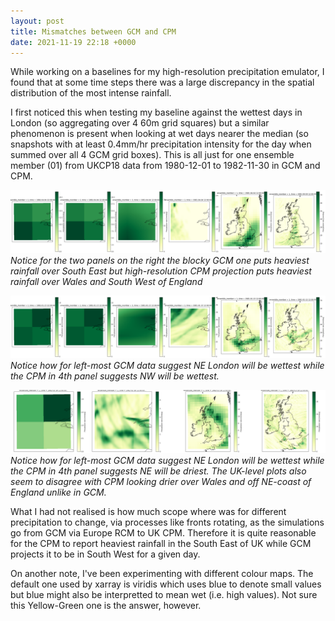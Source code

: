 ```yaml
---
layout: post
title: Mismatches between GCM and CPM
date: 2021-11-19 22:18 +0000
---
```


While working on a baselines for my high-resolution precipitation emulator, I found that at some time steps there was a large discrepancy in the spatial distribution of the most intense rainfall.

I first noticed this when testing my baseline against the wettest days in London (so aggregating over 4 60m grid squares) but a similar phenomenon is present when looking at wet days nearer the median (so snapshots with at least 0.4mm/hr precipitation intensity for the day when summed over all 4 GCM grid boxes). This is all just for one ensemble member (01) from UKCP18 data from 1980-12-01 to 1982-11-30 in GCM and CPM.

![Mismatch at UK-level on one of wettest days over London in dataset](/assets/blog-wettest-national.png)
*Notice for the two panels on the right the blocky GCM one puts heaviest rainfall over South East but high-resolution CPM projection puts heaviest rainfall over Wales and South West of England*

![Mismatch at London-level on one of wettest days over London in dataset](/assets/blog-mismatch-london.png)
*Notice how for left-most GCM data suggest NE London will be wettest while the CPM in 4th panel suggests NW will be wettest.*

![Mismatch at London-level (and to a less extent UK-level) on a median wet day for London in dataset](/assets/blog-median-mismatch-london.png)
*Notice how for left-most GCM data suggest NE London will be wettest while the CPM in 4th panel suggests NE will be driest. The UK-level plots also seem to disagree with CPM looking drier over Wales and off NE-coast of England unlike in GCM.*

What I had not realised is how much scope where was for different precipitation to change, via processes like fronts rotating, as the simulations go from GCM via Europe RCM to UK CPM. Therefore it is quite reasonable for the CPM to report heaviest rainfall in the South East of UK while GCM projects it to be in South West for a given day.

On another note, I've been experimenting with different colour maps. The default one used by xarray is viridis which uses blue to denote small values but blue might also be interpretted to mean wet (i.e. high values). Not sure this Yellow-Green one is the answer, however.
